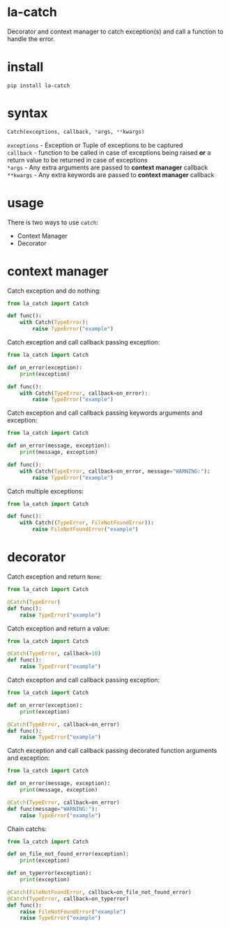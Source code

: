 # la-catch
Decorator and context manager to catch exception(s) and call a function to handle the error.  

# install
`pip install la-catch`  

# syntax
```python
Catch(exceptions, callback, *args, **kwargs)
```
`exceptions` - Exception or Tuple of exceptions to be captured  
`callback` - function to be called in case of exceptions being raised **or** a return value to be returned in case of exceptions  
`*args` - Any extra arguments are passed to **context manager** callback  
`**kwargs` - Any extra keywords are passed to **context manager** callback  

# usage
There is two ways to use `catch`:
- Context Manager
- Decorator

# context manager
Catch exception and do nothing:  
```python
from la_catch import Catch

def func():
    with Catch(TypeError):
        raise TypeError("example")
```

Catch exception and call callback passing exception:  
```python
from la_catch import Catch

def on_error(exception):
    print(exception)

def func():
    with Catch(TypeError, callback=on_error):
        raise TypeError("example")
```

Catch exception and call callback passing keywords arguments and exception:  
```python
from la_catch import Catch

def on_error(message, exception):
    print(message, exception)

def func():
    with Catch(TypeError, callback=on_error, message="WARNING:"):
        raise TypeError("example")
```

Catch multiple exceptions:  
```python
from la_catch import Catch

def func():
    with Catch((TypeError, FileNotFoundError)):
        raise FileNotFoundError("example")
```


# decorator
Catch exception and return `None`:  
```python
from la_catch import Catch

@Catch(TypeError)
def func():
    raise TypeError("example")
```

Catch exception and return a value:   
```python
from la_catch import Catch

@Catch(TypeError, callback=10)
def func():
    raise TypeError("example")
```

Catch exception and call callback passing exception:   
```python
from la_catch import Catch

def on_error(exception):
    print(exception)

@Catch(TypeError, callback=on_error)
def func():
    raise TypeError("example")
```

Catch exception and call callback passing decorated function arguments and exception:   
```python
from la_catch import Catch

def on_error(message, exception):
    print(message, exception)

@Catch(TypeError, callback=on_error)
def func(message="WARNING:"):
    raise TypeError("example")
```

Chain catchs:  
```python
from la_catch import Catch

def on_file_not_found_error(exception):
    print(exception)

def on_typerror(exception):
    print(exception)

@Catch(FileNotFoundError, callback=on_file_not_found_error)
@Catch(TypeError, callback=on_typerror)
def func():
    raise FileNotFoundError("example")
    raise TypeError("example")
```
